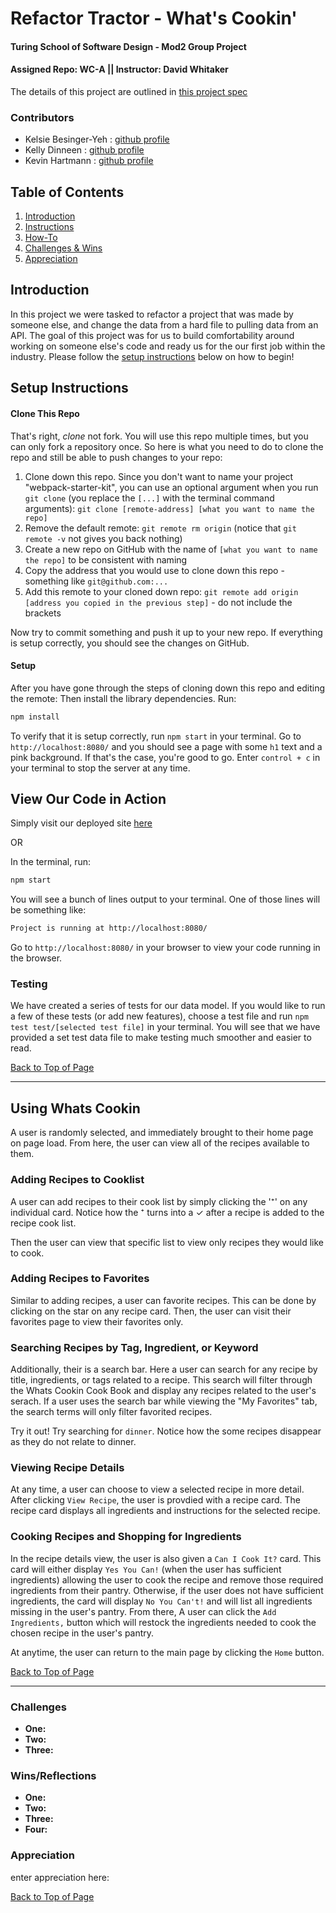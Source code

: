 # Refactor Tractor - What's Cookin'
#### Turing School of Software Design - Mod2 Group Project
#### Assigned Repo: WC-A  || Instructor: David Whitaker

The details of this project are outlined in [this project spec](https://frontend.turing.io/projects/module-2/refactor-tractor-wc.html)

### Contributors
- Kelsie Besinger-Yeh : [github profile](https://github.com/kelsiebesingeryeh)
- Kelly Dinneen : [github profile](https://github.com/kellydinneen)
- Kevin Hartmann : [github profile](https://github.com/kevinhartmann23)

## Table of Contents
1. [Introduction](#introduction)
2. [Instructions](#setup-instructions)
3. [How-To](#using-whats-cookin)
4. [Challenges & Wins](#challenges-&-wins)
5. [Appreciation](#appreciation)

## Introduction
  In this project we were tasked to refactor a project that was made by someone else, and change the data from a hard file to pulling data from an API. The goal of this project was for us to build comfortability around working on someone else's code and ready us for the our first job within the industry. Please follow the [setup instructions](#setup-instructions) below on how to begin!

## Setup Instructions

#### Clone This Repo

That's right, _clone_ not fork. You will use this repo multiple times, but you can only fork a repository once. So here is what you need to do to clone the repo and still be able to push changes to your repo:

1. Clone down this repo. Since you don't want to name your project "webpack-starter-kit", you can use an optional argument when you run `git clone` (you replace the `[...]` with the terminal command arguments): `git clone [remote-address] [what you want to name the repo]`
1. Remove the default remote: `git remote rm origin` (notice that `git remote -v` not gives you back nothing)
1. Create a new repo on GitHub with the name of `[what you want to name the repo]` to be consistent with naming
1. Copy the address that you would use to clone down this repo - something like `git@github.com:...`
1. Add this remote to your cloned down repo: `git remote add origin [address you copied in the previous step]` - do not include the brackets

Now try to commit something and push it up to your new repo. If everything is setup correctly, you should see the changes on GitHub.

#### Setup

After you have gone through the steps of cloning down this repo and editing the remote:
Then install the library dependencies. Run:

```bash
npm install
```

To verify that it is setup correctly, run `npm start` in your terminal. Go to `http://localhost:8080/` and you should see a page with some `h1` text and a pink background. If that's the case, you're good to go. Enter `control + c` in your terminal to stop the server at any time.

## View Our Code in Action
Simply visit our deployed site [here]()

OR

In the terminal, run:

```bash
npm start
```

You will see a bunch of lines output to your terminal. One of those lines will be something like:

```bash
Project is running at http://localhost:8080/
```

Go to `http://localhost:8080/` in your browser to view your code running in the browser.

### Testing

We have created a series of tests for our data model. If you would like to run a few of these tests (or add new features), choose a test file and run `npm test test/[selected test file]` in your terminal.
You will see that we have provided a set test data file to make testing much smoother and easier to read.

[Back to Top of Page](#table-of-contents)

---

## Using Whats Cookin
A user is randomly selected, and immediately brought to their home page on page load. From here, the user can view all of the recipes available to them.

### Adding Recipes to Cooklist
A user can add recipes to their cook list by simply clicking the '⁺' on any individual card. Notice how the ⁺ turns into a ✓ after a recipe is added to the recipe cook list.

Then the user can view that specific list to view only recipes they would like to cook.

### Adding Recipes to Favorites
Similar to adding recipes, a user can favorite recipes. This can be done by clicking on the star on any recipe card. Then, the user can visit their favorites page to view their favorites only.

### Searching Recipes by Tag, Ingredient, or Keyword
Additionally, their is a search bar. Here a user can search for any recipe by title, ingredients, or tags related to a recipe. This search will filter through the Whats Cookin Cook Book and display any recipes related to the user's serach. If a user uses the search bar while viewing the "My Favorites" tab, the search terms will only filter favorited recipes.

Try it out! Try searching for `dinner`. Notice how the some recipes disappear as they do not relate to dinner.

### Viewing Recipe Details
At any time, a user can choose to view a selected recipe in more detail. After clicking `View Recipe`, the user is provdied with a recipe card. The recipe card displays all ingredients and instructions for the selected recipe.

### Cooking Recipes and Shopping for Ingredients
In the recipe details view, the user is also given a `Can I Cook It?` card. This card will either display `Yes You Can!` (when the user has sufficient ingredients) allowing the user to cook the recipe and remove those required ingredients from their pantry. Otherwise, if the user does not have sufficient ingredients, the card will display `No You Can't!` and will list all ingredients missing in the user's pantry. From there, A user can click the `Add Ingredients,` button which will restock the ingredients needed to cook the chosen recipe in the user's pantry.

At anytime, the user can return to the main page by clicking the `Home` button.

[Back to Top of Page](#table-of-contents)

---

### Challenges
- **One:**
- **Two:**
- **Three:**

### Wins/Reflections
- **One:**
- **Two:**
- **Three:**
- **Four:**

### Appreciation

enter appreciation here:


[Back to Top of Page](#table-of-contents)

<!-- ## Deploying to GitHub Pages

_If you are finished with the functionality and testing of your project_, then you can consider deploying your project to the web! This way anyone can play it without cloning down your repo.

[GitHub Pages](https://pages.github.com/) is a great way to deploy your project to the web. Don't worry about this until your project is free of bugs and well tested!

If you _are_ done, you can follow [this procedure](./gh-pages-procedure.md) to get your project live on GitHub Pages. -->
